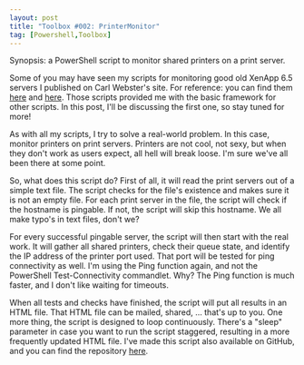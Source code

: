 ```yaml
---
layout: post
title: "Toolbox #002: PrinterMonitor"
tag: [Powershell,Toolbox]
---
```

Synopsis: a PowerShell script to monitor shared printers on a print server.

Some of you may have seen my scripts for monitoring good old XenApp 6.5 servers I published on Carl Webster's site. For reference: you can find them [here](https://carlwebster.com/bart-jacobs-toolbox-monitoring-part-1/) and [here](https://carlwebster.com/bart-jacobss-toolbox-monitoring-part-2/). Those scripts provided me with the basic framework for other scripts. In this post, I'll be discussing the first one, so stay tuned for more!

As with all my scripts, I try to solve a real-world problem. In this case, monitor printers on print servers. Printers are not cool, not sexy, but when they don't work as users expect, all hell will break loose. I'm sure we've all been there at some point.

So, what does this script do? First of all, it will read the print servers out of a simple text file. The script checks for the file's existence and makes sure it is not an empty file. For each print server in the file, the script will check if the hostname is pingable. If not, the script will skip this hostname. We all make typo's in text files, don't we?

For every successful pingable server, the script will then start with the real work. It will gather all shared printers, check their queue state, and identify the IP address of the printer port used. That port will be tested for ping connectivity as well. I'm using the Ping function again, and not the PowerShell Test-Connectivity commandlet. Why? The Ping function is much faster, and I don't like waiting for timeouts.

When all tests and checks have finished, the script will put all results in an HTML file. That HTML file can be mailed, shared, … that's up to you.
One more thing, the script is designed to loop continuously. There's a "sleep" parameter in case you want to run the script staggered, resulting in a more frequently updated HTML file.
I've made this script also available on GitHub, and you can find the repository [here](https://github.com/Cloudsparkle/PrinterMonitor).
